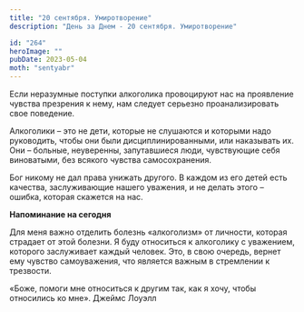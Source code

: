 ```yaml
---
title: "20 сентября. Умиротворение"
description: "День за Днем - 20 сентября. Умиротворение"

id: "264"
heroImage: ""
pubDate: 2023-05-04
moth: "sentyabr"
---
```


Если неразумные поступки алкоголика провоцируют нас на проявление чувства
презрения к нему, нам следует серьезно проанализировать свое поведение.

Алкоголики – это не дети, которые не слушаются и которыми надо руководить,
чтобы они были дисциплинированными, или наказывать их. Они – больные,
неуверенны, запутавшиеся люди, чувствующие себя виноватыми, без всякого
чувства самосохранения.

Бог никому не дал права унижать другого. В каждом из его детей есть качества,
заслуживающие нашего уважения, и не делать этого – ошибка, которая скажется на
нас.

**Напоминание на сегодня**

Для меня важно отделить болезнь «алкоголизм» от личности, которая страдает от
этой болезни. Я буду относиться к алкоголику с уважением, которого заслуживает
каждый человек. Это, в свою очередь, вернет ему чувство самоуважения, что
является важным в стремлении к трезвости.

«Боже, помоги мне относиться к другим так, как я хочу, чтобы относились ко
мне». Джеймс Лоуэлл
